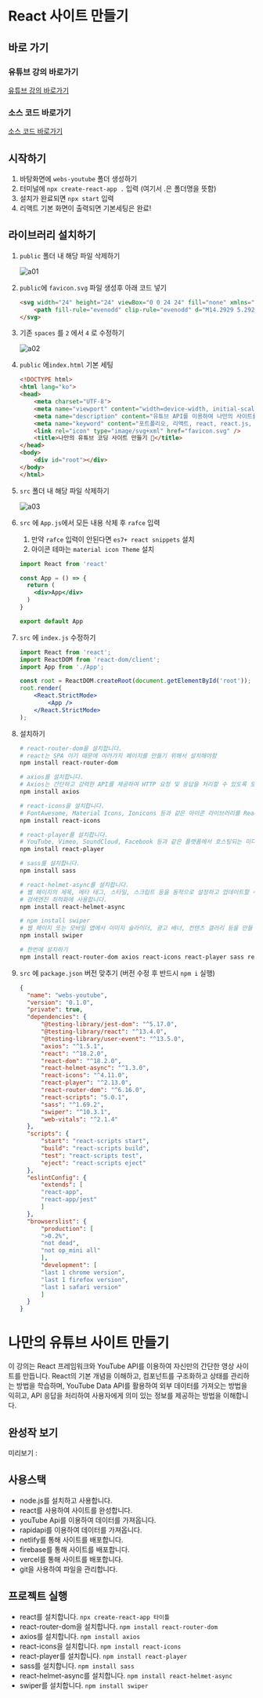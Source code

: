 # React 사이트 만들기

## 바로 가기

### 유튜브 강의 바로가기
[유튜브 강의 바로가기](https://www.youtube.com/watch?v=Yoqm5ah7qw4&list=PL4UVBBIc6giLDflw5zDXA-FpYZLwGaY0a&index=1)

### 소스 코드 바로가기
[소스 코드 바로가기](https://webstoryboy.co.kr/1964)

## 시작하기
1. 바탕화면에 `webs-youtube` 폴더 생성하기
2.  터미널에 `npx create-react-app .` 입력 (여기서 .은 폴더명을 뜻함)
3. 설치가 완료되면 `npx start` 입력
4. 리액트 기본 화면이 출력되면 기본세팅은 완료!

## 라이브러리 설치하기
1. `public` 폴더 내 해당 파일 삭제하기

    ![a01](https://prod-files-secure.s3.us-west-2.amazonaws.com/8f612a5f-a317-4a35-b0b5-d8d1627ca205/0bc79e27-1f7e-40ec-b338-35ffa1664429/Untitled.png)
    
2.  `public`에 `favicon.svg` 파일 생성후 아래 코드 넣기
    
    ```html
    <svg width="24" height="24" viewBox="0 0 24 24" fill="none" xmlns="http://www.w3.org/2000/svg">
    	<path fill-rule="evenodd" clip-rule="evenodd" d="M14.2929 5.29289C14.6834 4.90237 15.3166 4.90237 15.7071 5.29289L21.7071 11.2929C22.0976 11.6834 22.0976 12.3166 21.7071 12.7071L15.7071 18.7071C15.3166 19.0976 14.6834 19.0976 14.2929 18.7071C13.9024 18.3166 13.9024 17.6834 14.2929 17.2929L18.5858 13H3C2.44772 13 2 12.5523 2 12C2 11.4477 2.44772 11 3 11H18.5858L14.2929 6.70711C13.9024 6.31658 13.9024 5.68342 14.2929 5.29289Z" fill="black"/>
    </svg>
    ```
    
3. 기존 `spaces` 를 `2` 에서 `4` 로 수정하기
    
    ![a02](https://prod-files-secure.s3.us-west-2.amazonaws.com/8f612a5f-a317-4a35-b0b5-d8d1627ca205/5df74cc1-2ca9-4ff4-b4a8-e8572675e097/Untitled.png)
    
4. `public` 에`index.html` 기본 세팅 
    
    ```html
    <!DOCTYPE html>
    <html lang="ko">
    <head>
        <meta charset="UTF-8">
        <meta name="viewport" content="width=device-width, initial-scale=1.0">
        <meta name="description" content="유튜브 API를 이용하여 나만의 사이트를 만드는 튜토리얼입니다."/>
        <meta name="keyword" content="포트폴리오, 리액트, react, react.js, 코딩 사이트, 사이트 만들기, 리덕스" />
        <link rel="icon" type="image/svg+xml" href="favicon.svg" />
        <title>나만의 유튜브 코딩 사이트 만들기 🧐</title>
    </head>
    <body>
        <div id="root"></div>
    </body>
    </html>
    ```
    
5. `src` 폴더 내 해당 파일 삭제하기
    
    ![a03](https://prod-files-secure.s3.us-west-2.amazonaws.com/8f612a5f-a317-4a35-b0b5-d8d1627ca205/a538a009-4cfc-4281-9176-3729d0983e68/Untitled.png)
    
6. `src` 에 `App.js`에서 모든 내용 삭제 후 `rafce` 입력
    1. 만약 `rafce` 입력이 안된다면 `es7+ react snippets` 설치
    2. 아이콘 테마는 `material icon Theme` 설치
    
    ```jsx
    import React from 'react'
    
    const App = () => {
      return (
        <div>App</div>
      )
    }
    
    export default App
    ```
    
7. `src` 에 `index.js` 수정하기
    
    ```jsx
    import React from 'react';
    import ReactDOM from 'react-dom/client';
    import App from './App';
    
    const root = ReactDOM.createRoot(document.getElementById('root'));
    root.render(
        <React.StrictMode>
            <App />
        </React.StrictMode>
    );
    ```
    
8. 설치하기
    
    ```bash
    # react-router-dom을 설치합니다.
    # react는 SPA 이기 때문에 여러가지 페이지를 만들기 위해서 설치해야함
    npm install react-router-dom
    
    # axios를 설치합니다.
    # Axios는 간단하고 강력한 API를 제공하여 HTTP 요청 및 응답을 처리할 수 있도록 도와줍니다
    npm install axios
    
    # react-icons을 설치합니다.
    # FontAwesome, Material Icons, Ionicons 등과 같은 아이콘 라이브러리를 React 애플리케이션에서 사용할 수 있습니다.
    npm install react-icons
    
    # react-player를 설치합니다.
    # YouTube, Vimeo, SoundCloud, Facebook 등과 같은 플랫폼에서 호스팅되는 미디어를 간단하게 재생하고 컨트롤할 수 있습니다.
    npm install react-player
    
    # sass를 설치합니다.
    npm install sass
    
    # react-helmet-async를 설치합니다.
    # 웹 페이지의 제목, 메타 태그, 스타일, 스크립트 등을 동적으로 설정하고 업데이트할 수 있습니다.
    # 검색엔진 최적화에 사용합니다.
    npm install react-helmet-async
    
    # npm install swiper
    # 웹 페이지 또는 모바일 앱에서 이미지 슬라이더, 광고 배너, 컨텐츠 갤러리 등을 만들 수 있습니다.
    npm install swiper
    
    # 한번에 설치하기
    npm install react-router-dom axios react-icons react-player sass react-helmet-async swiper
    ```
    
9. `src` 에 `package.json` 버전 맞추기 (버전 수정 후 반드시 `npm i` 실행)
    
    ```json
    {
      "name": "webs-youtube",
      "version": "0.1.0",
      "private": true,
      "dependencies": {
          "@testing-library/jest-dom": "^5.17.0",
          "@testing-library/react": "^13.4.0",
          "@testing-library/user-event": "^13.5.0",
          "axios": "^1.5.1",
          "react": "^18.2.0",
          "react-dom": "^18.2.0",
          "react-helmet-async": "^1.3.0",
          "react-icons": "^4.11.0",
          "react-player": "^2.13.0",
          "react-router-dom": "^6.16.0",
          "react-scripts": "5.0.1",
          "sass": "^1.69.2",
          "swiper": "^10.3.1",
          "web-vitals": "^2.1.4"
      },
      "scripts": {
          "start": "react-scripts start",
          "build": "react-scripts build",
          "test": "react-scripts test",
          "eject": "react-scripts eject"
      },
      "eslintConfig": {
          "extends": [
          "react-app",
          "react-app/jest"
          ]
      },
      "browserslist": {
          "production": [
          ">0.2%",
          "not dead",
          "not op_mini all"
          ],
          "development": [
          "last 1 chrome version",
          "last 1 firefox version",
          "last 1 safari version"
          ]
      }
    }
    ```







# 나만의 유튜브 사이트 만들기

이 강의는 React 프레임워크와 YouTube API를 이용하여 자신만의 간단한 영상 사이트를 만듭니다. React의 기본 개념을 이해하고, 컴포넌트를 구조화하고 상태를 관리하는 방법을 학습하며, 
YouTube Data API를 활용하여 외부 데이터를 가져오는 방법을 익히고, API 응답을 처리하여 사용자에게 의미 있는 정보를 제공하는 방법을 이해합니다.

## 완성작 보기
미리보기 : 

## 사용스택
- node.js를 설치하고 사용합니다. 
- react를 사용하여 사이트를 완성합니다. 
- youTube Api를 이용하여 데이터를 가져옵니다.
- rapidapi를 이용하여 데이터를 가져옵니다.
- netlify를 통해 사이트를 배포합니다.
- firebase를 통해 사이트를 배포합니다.
- vercel를 통해 사이트를 배포합니다.
- git을 사용하여 파일을 관리합니다.

## 프로젝트 실행
- react를 설치합니다. `npx create-react-app 타이틀`
- react-router-dom을 설치합니다. `npm install react-router-dom`
- axios를 설치합니다. `npm install axios`
- react-icons을 설치합니다. `npm install react-icons`
- react-player를 설치합니다. `npm install react-player`
- sass를 설치합니다. `npm install sass`
- react-helmet-async를 설치합니다. `npm install react-helmet-async`
- swiper를 설치합니다. `npm install swiper`